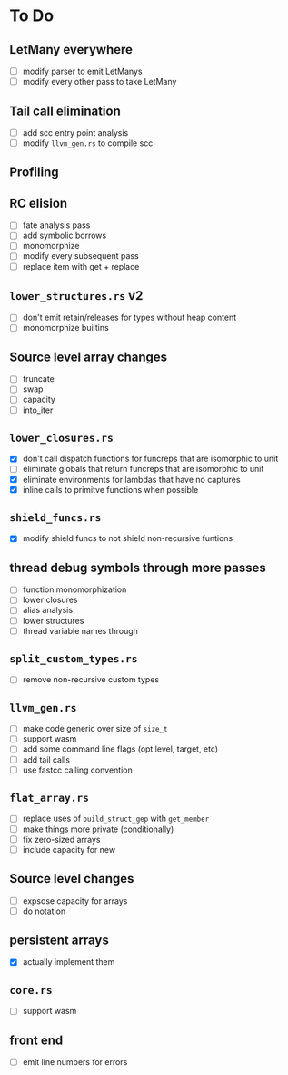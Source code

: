# To Do

## LetMany everywhere
- [ ] modify parser to emit LetManys
- [ ] modify every other pass to take LetMany

## Tail call elimination
- [ ] add scc entry point analysis
- [ ] modify `llvm_gen.rs` to compile scc

## Profiling

## RC elision
- [ ] fate analysis pass
- [ ] add symbolic borrows
- [ ] monomorphize
- [ ] modify every subsequent pass
- [ ] replace item with get + replace

## `lower_structures.rs` v2
- [ ] don't emit retain/releases for types without heap content
- [ ] monomorphize builtins

## Source level array changes
- [ ] truncate
- [ ] swap
- [ ] capacity
- [ ] into_iter

## `lower_closures.rs`
- [x] don't call dispatch functions for funcreps that are isomorphic to unit
- [ ] eliminate globals that return funcreps that are isomorphic to unit
- [x] eliminate environments for lambdas that have no captures
- [x] inline calls to primitve functions when possible

## `shield_funcs.rs`

- [x] modify shield funcs to not shield non-recursive funtions


## thread debug symbols through more passes
- [ ] function monomorphization
- [ ] lower closures
- [ ] alias analysis
- [ ] lower structures
- [ ] thread variable names through

## `split_custom_types.rs`
- [ ] remove non-recursive custom types

## `llvm_gen.rs`
- [ ] make code generic over size of `size_t`
- [ ] support wasm
- [ ] add some command line flags (opt level, target, etc)
- [ ] add tail calls
- [ ] use fastcc calling convention

## `flat_array.rs`
- [ ] replace uses of `build_struct_gep` with `get_member`
- [ ] make things more private (conditionally)
- [ ] fix zero-sized arrays
- [ ] include capacity for new

## Source level changes
- [ ] expsose capacity for arrays
- [ ] do notation

## persistent arrays
- [X] actually implement them

## `core.rs`
- [ ] support wasm

## front end
- [ ] emit line numbers for errors
